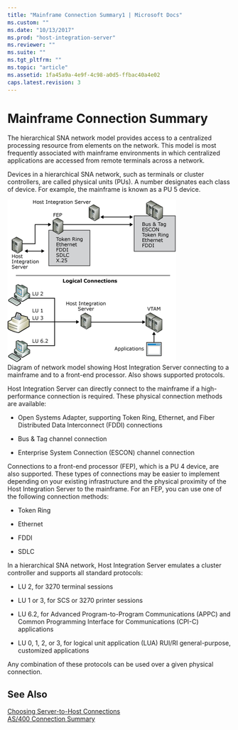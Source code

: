 ```yaml
---
title: "Mainframe Connection Summary1 | Microsoft Docs"
ms.custom: ""
ms.date: "10/13/2017"
ms.prod: "host-integration-server"
ms.reviewer: ""
ms.suite: ""
ms.tgt_pltfrm: ""
ms.topic: "article"
ms.assetid: 1fa45a9a-4e9f-4c98-a0d5-ffbac40a4e02
caps.latest.revision: 3
---
```

# Mainframe Connection Summary
The hierarchical SNA network model provides access to a centralized processing resource from elements on the network. This model is most frequently associated with mainframe environments in which centralized applications are accessed from remote terminals across a network.  
  
 Devices in a hierarchical SNA network, such as terminals or cluster controllers, are called physical units (PUs). A number designates each class of device. For example, the mainframe is known as a PU 5 device.  
  
 ![](../core/media/dep06.gif "dep06")  
Diagram of network model showing Host Integration Server connecting to a mainframe and to a front-end processor. Also shows supported protocols.  
  
 Host Integration Server can directly connect to the mainframe if a high-performance connection is required. These physical connection methods are available:  
  
-   Open Systems Adapter, supporting Token Ring, Ethernet, and Fiber Distributed Data Interconnect (FDDI) connections  
  
-   Bus & Tag channel connection  
  
-   Enterprise System Connection (ESCON) channel connection  
  
 Connections to a front-end processor (FEP), which is a PU 4 device, are also supported. These types of connections may be easier to implement depending on your existing infrastructure and the physical proximity of the Host Integration Server to the mainframe. For an FEP, you can use one of the following connection methods:  
  
-   Token Ring  
  
-   Ethernet  
  
-   FDDI  
  
-   SDLC  
  
 In a hierarchical SNA network, Host Integration Server emulates a cluster controller and supports all standard protocols:  
  
-   LU 2, for 3270 terminal sessions  
  
-   LU 1 or 3, for SCS or 3270 printer sessions  
  
-   LU 6.2, for Advanced Program-to-Program Communications (APPC) and Common Programming Interface for Communications (CPI-C) applications  
  
-   LU 0, 1, 2, or 3, for logical unit application (LUA) RUI/RI general-purpose, customized applications  
  
 Any combination of these protocols can be used over a given physical connection.  
  
## See Also  
 [Choosing Server-to-Host Connections](../core/choosing-server-to-host-connections.md)   
 [AS/400 Connection Summary](../core/as-400-connection-summary.md)